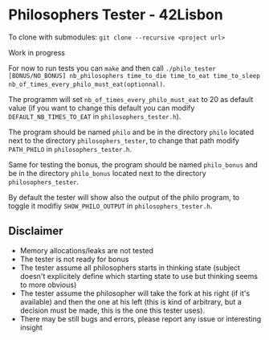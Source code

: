 # Philosophers Tester - 42Lisbon

To clone with submodules: `git clone --recursive <project url>`

Work in progress

For now to run tests you can `make` and then call `./philo_tester [BONUS/NO_BONUS] nb_philosophers time_to_die time_to_eat time_to_sleep nb_of_times_every_philo_must_eat(optionnal)`.

The programm will set `nb_of_times_every_philo_must_eat` to 20 as default value (if you want to change this default you can modify `DEFAULT_NB_TIMES_TO_EAT` in `philosophers_tester.h`).

The program should be named `philo` and be in the directory `philo` located next to the directory `philosophers_tester`, to change that path modify `PATH_PHILO` in `philosophers_tester.h`.

Same for testing the bonus, the program should be named `philo_bonus` and be in the directory `philo_bonus` located next to the directory `philosophers_tester`.

By default the tester will show also the output of the philo program, to toggle it modifiy `SHOW_PHILO_OUTPUT` in `philosophers_tester.h`.

## Disclaimer
- Memory allocations/leaks are not tested
- The tester is not ready for bonus
- The tester assume all philosophers starts in thinking state (subject doesn't explicitely define which starting state to use but thinking seems to more obvious)
- The tester assume the philosopher will take the fork at his right (if it's available) and then the one at his left (this is kind of arbitrary, but a decision must be made, this is the one this tester uses).
- There may be still bugs and errors, please report any issue or interesting insight